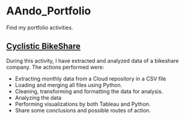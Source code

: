 # AAndo_Portfolio
Find my portfolio activities.

## [Cyclistic BikeShare](https://github.com/aando21/AAndo_Portfolio/blob/main/Cyclistic_Bikeshare.ipynb)

During this activity, I have extracted and analyzed data of a bikeshare company. The actions performed were:
- Extracting monthly data from a Cloud repository in a CSV file
- Loading and merging all files using Python. 
- Cleaning, transforming and formatting the data for analysis. 
- Analyzing the data
- Performing visualizations by both Tableau and Python.
- Share some conclusions and possible routes of action.
